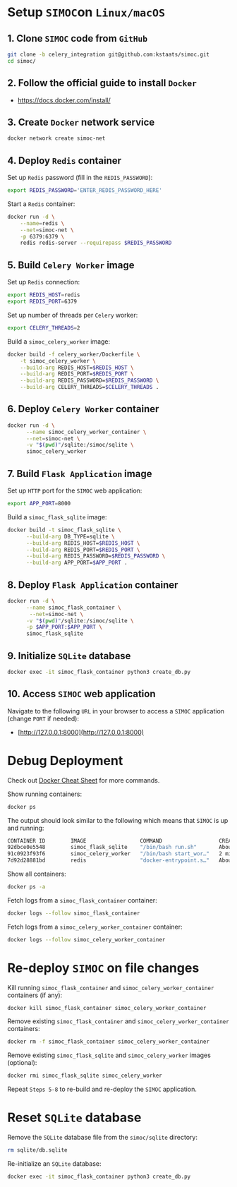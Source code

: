 # Setup `SIMOC`on `Linux/macOS`

## 1. Clone `SIMOC` code from `GitHub`
```bash
git clone -b celery_integration git@github.com:kstaats/simoc.git
cd simoc/
```

## 2. Follow the official guide to install `Docker`

- https://docs.docker.com/install/

## 3. Create `Docker` network service
```bash
docker network create simoc-net
```

## 4. Deploy `Redis` container 

Set up `Redis` password (fill in the `REDIS_PASSWORD`):
```bash
export REDIS_PASSWORD='ENTER_REDIS_PASSWORD_HERE'
```

Start a `Redis` container:
```bash
docker run -d \
    --name=redis \
    --net=simoc-net \
    -p 6379:6379 \
    redis redis-server --requirepass $REDIS_PASSWORD
```

## 5. Build `Celery Worker` image

Set up `Redis` connection:
```bash
export REDIS_HOST=redis
export REDIS_PORT=6379
```

Set up number of threads per `Celery` worker:
```bash
export CELERY_THREADS=2
```

Build a `simoc_celery_worker` image:
```bash
docker build -f celery_worker/Dockerfile \
    -t simoc_celery_worker \
    --build-arg REDIS_HOST=$REDIS_HOST \
    --build-arg REDIS_PORT=$REDIS_PORT \
    --build-arg REDIS_PASSWORD=$REDIS_PASSWORD \
    --build-arg CELERY_THREADS=$CELERY_THREADS .
```

## 6. Deploy `Celery Worker` container
```bash
docker run -d \
      --name simoc_celery_worker_container \
      --net=simoc-net \
      -v "$(pwd)"/sqlite:/simoc/sqlite \
      simoc_celery_worker
```

## 7. Build `Flask Application` image

Set up `HTTP` port for the `SIMOC` web application:
```bash
export APP_PORT=8000
```

Build a `simoc_flask_sqlite` image:
```bash
docker build -t simoc_flask_sqlite \
      --build-arg DB_TYPE=sqlite \
      --build-arg REDIS_HOST=$REDIS_HOST \
      --build-arg REDIS_PORT=$REDIS_PORT \
      --build-arg REDIS_PASSWORD=$REDIS_PASSWORD \
      --build-arg APP_PORT=$APP_PORT .
```

## 8. Deploy `Flask Application` container

```bash
docker run -d \
      --name simoc_flask_container \
       --net=simoc-net \
      -v "$(pwd)"/sqlite:/simoc/sqlite \
      -p $APP_PORT:$APP_PORT \
      simoc_flask_sqlite
```

## 9. Initialize `SQLite` database

```bash
docker exec -it simoc_flask_container python3 create_db.py
```


## 10. Access `SIMOC` web application

Navigate to the following `URL` in your browser to access a `SIMOC` application (change `PORT` if needed):
- [http://127.0.0.1:8000](http://127.0.0.1:8000)

# Debug Deployment

Check out [Docker Cheat Sheet](https://github.com/wsargent/docker-cheat-sheet) for more commands.

Show running containers:

```bash
docker ps
```

The output should look similar to the following which means that `SIMOC` is up and running:
```bash
CONTAINER ID        IMAGE                 COMMAND                  CREATED              STATUS              PORTS                    NAMES
92dbce0e5548        simoc_flask_sqlite    "/bin/bash run.sh"       About a minute ago   Up About a minute   0.0.0.0:8000->8000/tcp   simoc_flask_container
91c0923f93f6        simoc_celery_worker   "/bin/bash start_wor…"   2 minutes ago        Up 2 minutes                                 simoc_celery_worker_container
7d92d28881bd        redis                 "docker-entrypoint.s…"   About an hour ago    Up About an hour    0.0.0.0:6379->6379/tcp   redis
```

Show all containers:

```bash
docker ps -a
```

Fetch logs from a `simoc_flask_container` container:

```bash
docker logs --follow simoc_flask_container
```

Fetch logs from a `simoc_celery_worker_container` container:

```bash
docker logs --follow simoc_celery_worker_container
```

# Re-deploy `SIMOC` on file changes

Kill running `simoc_flask_container` and `simoc_celery_worker_container` containers (if any):
```bash
docker kill simoc_flask_container simoc_celery_worker_container
```

Remove existing `simoc_flask_container` and `simoc_celery_worker_container` containers:
```bash
docker rm -f simoc_flask_container simoc_celery_worker_container
```

Remove existing `simoc_flask_sqlite` and `simoc_celery_worker` images (optional):
```bash
docker rmi simoc_flask_sqlite simoc_celery_worker
```

Repeat `Steps 5-8` to re-build and re-deploy the `SIMOC` application.

# Reset `SQLite` database

Remove the `SQLite` database file from the `simoc/sqlite` directory:
```bash
rm sqlite/db.sqlite
```

Re-initialize an `SQLite` database:
```bash
docker exec -it simoc_flask_container python3 create_db.py
```

